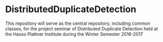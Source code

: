 # DistributedDuplicateDetection
This repository will serve as the central repository, including common classes, for the project seminar of Distributed Duplicate Detection held at the Hasso Plattner Institute during the Winter Semester 2016-2017

